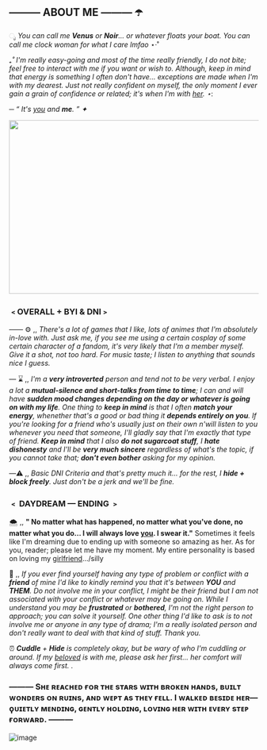 ## ——— ABOUT ME ——— ☂️

ೃ _You can call me __**Venus**__ or __**Noir**__... or whatever floats your boat. You can call me clock woman for what I care lmfao_ ⋆·˚ 

*₊˚ _I'm really easy-going and most of the time really friendly, I do not bite; feel free to interact with me if you want or wish to. Although, keep in mind that energy is something I often don't have... exceptions are made when I'm with my dearest. Just not really confident on myself, the only moment I ever gain a grain of confidence or related; it's when I'm with [her](https:github.com/CiviIizations)._ ⋆*:

─ _“ It's [you](https:github.com/CiviIizations) and **me**. ” ✦_

<img src="https://github.com/user-attachments/assets/b63e2dfd-bbaa-4c41-86c7-94b7d2fb8da4" width="650" height="350" />




### ﹤OVERALL + BYI & DNI﹥
—— ⚙️ ,, _There's a lot of games that I like, lots of animes that I'm absolutely in-love with. Just ask me, if you see me using a certain cosplay of some certain character of a fandom, it's very likely that I'm a member myself. Give it a shot, not too hard. For music taste; I listen to anything that sounds nice I guess._

— ⌛ ,, _I'm a **very introverted** person and tend not to be very verbal. I enjoy a lot a **mutual-silence and short-talks from time to time**; I can and will have **sudden mood changes depending on the day or whatever is going on with my life**. One thing to **keep in mind** is that I often **match your energy**, whenether that's a good or bad thing it **depends entirely on you**. If you're looking for a friend who's usually just on their own n'will listen to you whenever you need that someone, I'll gladly say that I'm exactly that type of friend. **Keep in mind** that I also **do not sugarcoat stuff**, I **hate dishonesty** and I'll be **very much sincere** regardless of what's the topic, if you cannot take that; **don't even bother** asking for my opinion._

—⚠️ ,, _Basic DNI Criteria and that's pretty much it... for the rest, I **hide + block freely**. Just don't be a jerk and we'll be fine._

### ﹤ DAYDREAM — ENDING ﹥

🌨️ ,, **" No matter what has happened, no matter what you've done, no matter what you do... I will always love [you](https://github.com/CiviIizations). I swear it."** Sometimes it feels like I'm dreaming due to ending up with someone so amazing as her. As for you, reader; please let me have my moment. My entire personality is based on loving my [girlfriend](https://github.com/CiviIizations).../silly

🔎 ,, _If you ever find yourself having any type of problem or conflict with a **friend** of mine I'd like to kindly remind you that it's between **YOU** and **THEM**. Do not involve me in your conflict, I might be their friend but I am not associated with your conflict or whatever may be going on. While I understand you may be **frustrated** or **bothered**, I'm not the right person to approach; you can solve it yourself. One other thing I'd like to ask is to not involve me or anyone in any type of drama; I'm a really isolated person and don't really want to deal with that kind of stuff. Thank you._

⏰ _**Cuddle** + **Hide** is completely okay, but be wary of who I'm cuddling or around. If my [beloved](https://github.com/CiviIizations) is with me, please ask her first... her comfort will always come first. ._
###  ——— Sʜᴇ ʀᴇᴀᴄʜᴇᴅ ғᴏʀ ᴛʜᴇ sᴛᴀʀs ᴡɪᴛʜ ʙʀᴏᴋᴇɴ ʜᴀɴᴅs, ʙᴜɪʟᴛ ᴡᴏɴᴅᴇʀs ᴏɴ ʀᴜɪɴs, ᴀɴᴅ ᴡᴇᴘᴛ ᴀs ᴛʜᴇʏ ғᴇʟʟ. I ᴡᴀʟᴋᴇᴅ ʙᴇsɪᴅᴇ ʜᴇʀ—ϙᴜɪᴇᴛʟʏ ᴍᴇɴᴅɪɴɢ, ɢᴇɴᴛʟʏ ʜᴏʟᴅɪɴɢ, ʟᴏᴠɪɴɢ ʜᴇʀ ᴡɪᴛʜ ᴇᴠᴇʀʏ sᴛᴇᴘ ғᴏʀᴡᴀʀᴅ. ——— 
![image](https://github.com/user-attachments/assets/a76719bc-97f7-4e3c-a528-5c38d080ad3a)

